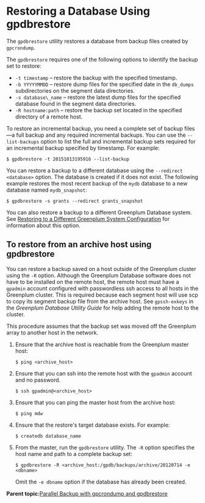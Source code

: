 # Restoring a Database Using gpdbrestore 

The `gpdbrestore` utility restores a database from backup files created by `gpcrondump`.

The `gpdbrestore` requires one of the following options to identify the backup set to restore:

-   `-t timestamp` – restore the backup with the specified timestamp.
-   `-b YYYYYMMDD` – restore dump files for the specified date in the `db_dumps` subdirectories on the segment data directories.
-   `-s database\_name` – restore the latest dump files for the specified database found in the segment data directories.
-   `-R hostname:path` – restore the backup set located in the specified directory of a remote host.

To restore an incremental backup, you need a complete set of backup files—a full backup and any required incremental backups. You can use the `--list-backups` option to list the full and incremental backup sets required for an incremental backup specified by timestamp. For example:

```
$ gpdbrestore -t 20151013195916 --list-backup
```

You can restore a backup to a different database using the `--redirect <database>` option. The database is created if it does not exist. The following example restores the most recent backup of the `mydb` database to a new database named `mydb_snapshot`:

```
$ gpdbrestore -s grants --redirect grants_snapshot
```

You can also restore a backup to a different Greenplum Database system. See [Restoring to a Different Greenplum System Configuration](restore-diff-system.html) for information about this option.

## To restore from an archive host using gpdbrestore 

You can restore a backup saved on a host outside of the Greenplum cluster using the `-R` option. Although the Greenplum Database software does not have to be installed on the remote host, the remote host must have a `gpadmin` account configured with passwordless ssh access to all hosts in the Greenplum cluster. This is required because each segment host will use scp to copy its segment backup file from the archive host. See `gpssh-exkeys` in the *Greenplum Database Utility Guide* for help adding the remote host to the cluster.

This procedure assumes that the backup set was moved off the Greenplum array to another host in the network.

1.  Ensure that the archive host is reachable from the Greenplum master host:

    ```
    $ ping <archive_host>
    ```

2.  Ensure that you can ssh into the remote host with the `gpadmin` account and no password.

    ```
    $ ssh gpadmin@<archive_host>
    ```

3.  Ensure that you can ping the master host from the archive host:

    ```
    $ ping mdw
    ```

4.  Ensure that the restore's target database exists. For example:

    ```
    $ createdb database_name
    ```

5.  From the master, run the `gpdbrestore` utility. The `-R` option specifies the host name and path to a complete backup set:

    ```
    $ gpdbrestore -R <archive_host:/gpdb/backups/archive/20120714 -e <dbname>
    ```

    Omit the `-e dbname` option if the database has already been created.


**Parent topic:**[Parallel Backup with gpcrondump and gpdbrestore](../managing/backup-heading.html)


